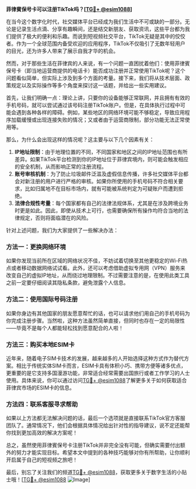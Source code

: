 **菲律賓保号卡可以注册TikTok吗？[[TG💪+ @esim1088](https://t.me/s/esim1088)]**

在当今这个数字化时代，社交媒体平台已经成为我们生活中不可或缺的一部分。无论是记录生活点滴、分享有趣瞬间，还是结交新朋友、获取资讯，这些平台都为我们提供了极大的便利和乐趣。而说到短视频社交平台，TikTok无疑是其中的佼佼者。作为一个全球范围内备受欢迎的应用程序，TikTok不仅吸引了无数年轻用户的目光，还为许多人带来了展示自我才华的机会。

然而，对于那些生活在菲律宾的人来说，有一个问题一直困扰着他们：使用菲律賓保号卡（即当地运营商提供的电话卡）能否成功注册并正常使用TikTok呢？这个问题看似简单，但实际上涉及到多个方面的考量。接下来，我们将从技术层面、政策规定以及实际操作等多个角度来探讨这一话题，并给出一些实用建议。

首先，让我们明确一点：理论上讲，只要你的设备能够正常联网，并且拥有有效的手机号码，就可以尝试通过该号码注册TikTok账户。但是，在具体执行过程中可能会遇到各种各样的障碍。例如，某些地区的网络环境可能不够稳定，导致应用程序加载缓慢或出现连接失败的情况；又或者由于运营商限制，部分功能无法正常使用等。

那么，为什么会出现这样的情况呢？这主要与以下几个因素有关：

1. **IP地址限制**：由于地理位置的不同，不同国家和地区之间的IP地址范围也有所差异。如果TikTok平台检测到你的IP地址位于菲律宾境内，则可能会触发相应的安全机制，从而影响正常的注册流程。
2. **账号审核机制**：为了防止垃圾邮件泛滥及虚假信息传播，许多社交媒体平台都会对新注册的用户进行严格的审核。如果你所使用的手机号码不符合相关要求，比如归属地不在目标市场内，就有可能被系统判定为可疑账户而遭到拒绝。
3. **法律合规性考量**：每个国家都有自己的法律法规体系，尤其是在涉及跨境业务时更是如此。因此，即使从技术上可行，也需要确保所有操作均符合当地的法律规定，否则将面临潜在的风险。

针对上述问题，我们为大家提供了一些解决办法：

### 方法一：更换网络环境
如果你发现当前所在区域的网络状况不佳，不妨试着切换至其他更稳定的Wi-Fi热点或者移动数据网络试试看。此外，还可以考虑借助虚拟专用网（VPN）服务来改变自己的虚拟IP地址，从而绕过地理限制。不过需要注意的是，在使用此类工具之前一定要仔细阅读其隐私条款，避免泄露个人信息。

### 方法二：使用国际号码注册
如果你身边有其他国家的朋友愿意帮忙的话，也可以请求他们用自己的手机号码为你完成注册步骤。当然啦，这种方法虽然简单直接，但同时也存在一定的局限性——毕竟不是每个人都能轻松找到愿意配合的人啦！

### 方法三：购买本地ESIM卡
近年来，随着电子SIM卡技术的发展，越来越多的人开始选择这种方式作为替代方案。相比于传统实体SIM卡而言，ESIM卡具有体积小巧、携带方便等诸多优点，更重要的是它支持多国漫游功能，非常适合经常需要出国旅行或者工作学习的人士使用。具体来说，你可以通过访问[TG💪+ @esim1088](https://t.me/s/esim1088)了解更多关于如何获取适合菲律宾市场的ESIM卡的信息。

### 方法四：联系客服寻求帮助
如果以上方法都无法解决问题的话，最后一个选项就是直接联系TikTok官方客服团队了。通常情况下，他们会根据具体情况给出针对性的指导建议，说不定还能帮你找到更加高效的解决方案呢！

总之，虽然使用菲律賓保号卡注册TikTok并非完全没有可能，但确实需要付出额外的努力才能实现目标。希望本文中提到的各种技巧能够对你有所帮助，让你顺利开启属于自己的短视频之旅吧！

最后，别忘了关注我们的频道[TG💪+ @esim1088](https://t.me/s/esim1088)，获取更多关于数字生活的小贴士哦！[[TG💪+ @esim1088](https://t.me/s/esim1088) ![Image](https://i.postimg.cc/4NQfJmqS/Snipaste-2025-05-13-00-14-12.png)]